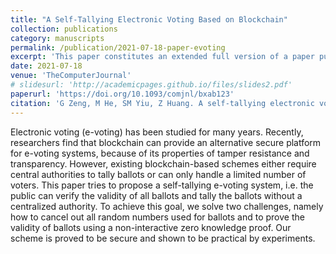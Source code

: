```yaml
---
title: "A Self-Tallying Electronic Voting Based on Blockchain"
collection: publications
category: manuscripts
permalink: /publication/2021-07-18-paper-evoting
excerpt: 'This paper constitutes an extended full version of a paper published in the Information Security Applications—20th International Conference (WISA 2019). The journal version improves the technical details and contains additional explanations and experiments.'
date: 2021-07-18
venue: 'TheComputerJournal'
# slidesurl: 'http://academicpages.github.io/files/slides2.pdf'
paperurl: 'https://doi.org/10.1093/comjnl/bxab123'
citation: 'G Zeng, M He, SM Yiu, Z Huang. A self-tallying electronic voting based on blockchain. The Computer Journal 65(12):3020-3034(2022).'
---
```


Electronic voting (e-voting) has been studied for many years. Recently, researchers find that blockchain can provide an alternative secure platform for e-voting systems, because of its properties of tamper resistance and transparency. However, existing blockchain-based schemes either require central authorities to tally ballots or can only handle a limited number of voters. This paper tries to propose a self-tallying e-voting system, i.e. the public can verify the validity of all ballots and tally the ballots without a centralized authority. To achieve this goal, we solve two challenges, namely how to cancel out all random numbers used for ballots and to prove the validity of ballots using a non-interactive zero knowledge proof. Our scheme is proved to be secure and shown to be practical by experiments.